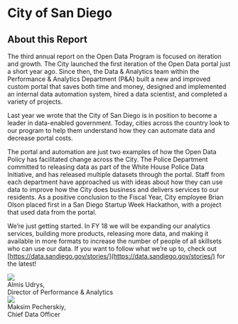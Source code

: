 # City of San Diego
## About this Report

The third annual report on the Open Data Program is focused on iteration and growth.  The City launched the first iteration of the Open Data portal just a short year ago.  Since then, the Data & Analytics team within the Performance & Analytics Department (P&A) built a new and improved custom portal that saves both time and money, designed and implemented an internal data automation system, hired a data scientist, and completed a variety of projects.

Last year we wrote that the City of San Diego is in position to become a leader in data-enabled government. Today, cities across the country look to our program to help them understand how they can automate data and decrease portal costs.

The portal and automation are just two examples of how the Open Data Policy has facilitated change across the City. The Police Department committed to releasing data as part of the White House Police Data Initiative, and has released multiple datasets through the portal. Staff from each department have approached us with ideas about how they can use data to improve how the City does business and delivers services to our residents. As a positive conclusion to the Fiscal Year, City employee Brian Olson placed first in a San Diego Startup Week Hackathon, with a project that used data from the portal.

We’re just getting started. In FY 18 we will be expanding our analytics services, building more products, releasing more data, and making it available in more formats to increase the number of people of all skillsets who can use our data. If you want to follow what we’re up to, check out [https://data.sandiego.gov/stories/](https://data.sandiego.gov/stories/) for the latest!

<div class="section group sig">
    <div class="col span_1_of_2">
      <div class="sig-img">
        <img src="http://mrm-screen.s3.amazonaws.com/e-signature_AUdrys.jpg"/>
      </div>
      <div class="sig-sub">
        Almis Udrys, <br/>
        Director of Performance & Analytics
      </div>
    </div>
    <div class="col span_1_of_2">
      <div class="sig-img">
        <img src="http://mrm-screen.s3.amazonaws.com/Image-1-1-1.jpg"/>
      </div>
      <div class="sig-sub">
        Maksim Pecherskiy, <br/>
        Chief Data Officer
      </div>
    </div>
</div>
</div>
